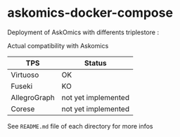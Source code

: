 # askomics-docker-compose
Deployment of AskOmics with differents triplestore :

Actual compatibility with Askomics 

| TPS            |  Status |
|----------------|---------|
|Virtuoso        |  OK     |
|Fuseki          |  KO     |
|AllegroGraph    | not yet implemented |
|Corese          | not yet implemented |


See `README.md` file of each directory for more infos
